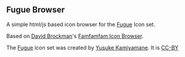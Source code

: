Fugue Browser
-------------

A simple html/js based icon browser for the [Fugue](http://pinvoke.com) Icon set.

Based on [David Brockman](http://twitter.com/inmyhead)'s [Famfamfam Icon Browser](http://littleroom.se/tools/famfamfam/).

The [Fugue](http://pinvoke.com) icon set was created by [Yusuke Kamiyamane](http://pinvoke.com). It is [CC-BY](http://creativecommons.org/licenses/by/3.0/)